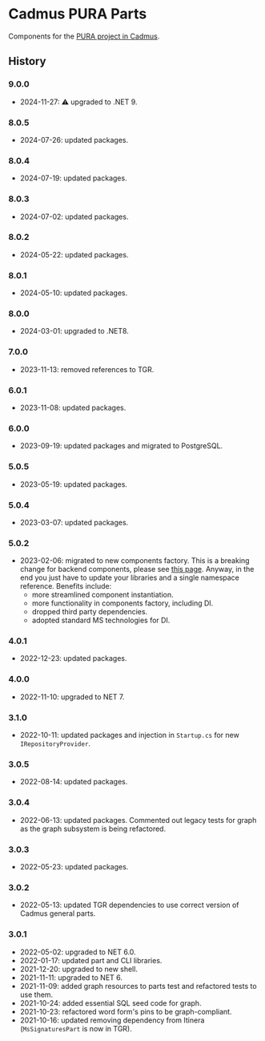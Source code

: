 ﻿# Cadmus PURA Parts

Components for the [PURA project in Cadmus](https://github.com/vedph/cadmus_pura_doc).

## History

### 9.0.0

- 2024-11-27: ⚠️ upgraded to .NET 9.

### 8.0.5

- 2024-07-26: updated packages.

### 8.0.4

- 2024-07-19: updated packages.

### 8.0.3

- 2024-07-02: updated packages.

### 8.0.2

- 2024-05-22: updated packages.

### 8.0.1

- 2024-05-10: updated packages.

### 8.0.0

- 2024-03-01: upgraded to .NET8.

### 7.0.0

- 2023-11-13: removed references to TGR.

### 6.0.1

- 2023-11-08: updated packages.

### 6.0.0

- 2023-09-19: updated packages and migrated to PostgreSQL.

### 5.0.5

- 2023-05-19: updated packages.

### 5.0.4

- 2023-03-07: updated packages.

### 5.0.2

- 2023-02-06: migrated to new components factory. This is a breaking change for backend components, please see [this page](https://myrmex.github.io/overview/cadmus/dev/history/#2023-02-01---backend-infrastructure-upgrade). Anyway, in the end you just have to update your libraries and a single namespace reference. Benefits include:
  - more streamlined component instantiation.
  - more functionality in components factory, including DI.
  - dropped third party dependencies.
  - adopted standard MS technologies for DI.

### 4.0.1

- 2022-12-23: updated packages.

### 4.0.0

- 2022-11-10: upgraded to NET 7.

### 3.1.0

- 2022-10-11: updated packages and injection in `Startup.cs` for new `IRepositoryProvider`.

### 3.0.5

- 2022-08-14: updated packages.

### 3.0.4

- 2022-06-13: updated packages. Commented out legacy tests for graph as the graph subsystem is being refactored.

### 3.0.3

- 2022-05-23: updated packages.

### 3.0.2

- 2022-05-13: updated TGR dependencies to use correct version of Cadmus general parts.

### 3.0.1

- 2022-05-02: upgraded to NET 6.0.
- 2022-01-17: updated part and CLI libraries.
- 2021-12-20: upgraded to new shell.
- 2021-11-11: upgraded to NET 6.
- 2021-11-09: added graph resources to parts test and refactored tests to use them.
- 2021-10-24: added essential SQL seed code for graph.
- 2021-10-23: refactored word form's pins to be graph-compliant.
- 2021-10-16: updated removing dependency from Itinera (`MsSignaturesPart` is now in TGR).
